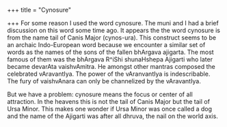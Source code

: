 +++
title = "Cynosure"

+++
For some reason I used the word cynosure. The muni and I had a brief
discussion on this word some time ago. It appears the the word cynosure
is from the name tail of Canis Major (cynos-ura). This construct seems
to be an archaic Indo-European word because we encounter a similar set
of words as the names of the sons of the fallen bhArgava ajigarta. The
most famous of them was the bhArgava R^iShi shunaHshepa Ajigarti who
later became devarAta vaishvAmitra. He amongst other mantras composed
the celebrated vAravantIya. The power of the vAranvantIya is
indescribable. The fury of vaishvAnara can only be channelized by the
vAravantIya.

But we have a problem: cynosure means the focus or center of all
attraction. In the heavens this is not the tail of Canis Major but the
tail of Ursa Minor. This makes one wonder if Ursa Minor was once called
a dog and the name of the Ajigarti was after all dhruva, the nail on the
world axis.
